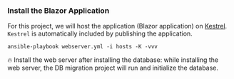 ### Install the Blazor Application

For this project, we will host the application (Blazor application) on [Kestrel](https://learn.microsoft.com/en-us/aspnet/core/fundamentals/servers/kestrel?view=aspnetcore-7.0). `Kestrel` is automatically included by publishing the application.

```shell
ansible-playbook webserver.yml -i hosts -K -vvv
```

:fire: Install the web server after installing the database: while installing the web server, the DB migration project will run and initialize the database.  